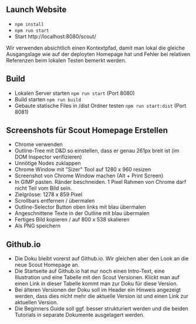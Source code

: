 ## Launch Website
* `npm install`
* `npm run start`
* Start http://localhost:8080/scout/

Wir verwenden absichtlich einen Kontextpfad, damit man lokal die gleiche Ausgangslage wie
auf der deployten Homepage hat und Fehler bei relativen Referenzen beim lokalen Testen
bemerkt werden.

## Build
* Lokalen Server starten `npm run start` (Port 8080)
* Build starten `npm run build`
* Gebaute statische Files in /dist Ordner testen `npm run start:dist` (Port 8081)


## Screenshots für Scout Homepage Erstellen
* Chrome verwenden
* Outline-Tree mit D&D so einstellen, dass er genau 261px breit ist
  (im DOM Inspector verifizieren)
* Unnötige Nodes zuklappen
* Chrome Window mit "Sizer" Tool auf 1280 x 960 resizen
* Screenshot von Chrome Window machen (Alt + Print Screen)
* In GIMP pasten. Ränder beschneiden. 1 Pixel Rahmen von Chrome
  darf nicht Teil vom Bild sein.
* Zielgrösse: 1278 x 859 Pixel
* Scrollbars entfernen / übermalen
* Outline-Selector Button oben links mit blau übermalen
* Angeschnittene Texte in der Outline mit blau übermalen
* Fertiges Bild kopieren / auf 800 x 538 skalieren
* Als PNG speichern

## Github.io
* Die Doku bleibt vorerst auf Github.io. Wir gleichen aber den Look an die
  neue Scout Homepage an.
* Die Startseite auf Github.io hat nur noch einen Intro-Text, eine Illustration
  und eine Tabelle mit den Scout Versionen. Klickt man auf einen Link in dieser
  Tabelle kommt man zur Doku für diese Version.
* Bei älteren Versionen der Doku soll im Header ein Hinweis angezeigt werden, dass
  dies nicht mehr die aktuelle Version ist und einen Link zur aktuellen Version.
* Die Beginners Guide soll ggf. besser strukturiert werden und die beiden Tutorials
  in separate Dokumente ausgelagert werden.
